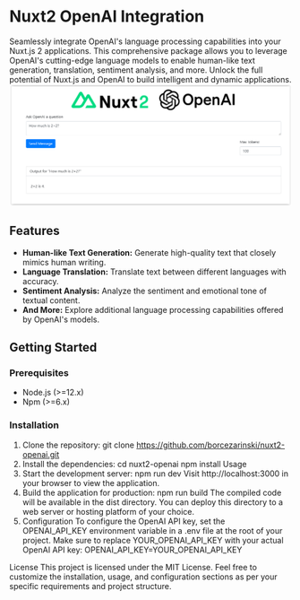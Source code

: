 # Nuxt2 OpenAI Integration

Seamlessly integrate OpenAI's language processing capabilities into your Nuxt.js 2 applications. This comprehensive package allows you to leverage OpenAI's cutting-edge language models to enable human-like text generation, translation, sentiment analysis, and more. Unlock the full potential of Nuxt.js and OpenAI to build intelligent and dynamic applications.
![Nuxt2-openAI screenshot](https://github.com/borcezarinski/nuxt2-openai/blob/master/static/img/screenshot.png?raw=true)
## Features

- **Human-like Text Generation:** Generate high-quality text that closely mimics human writing.
- **Language Translation:** Translate text between different languages with accuracy.
- **Sentiment Analysis:** Analyze the sentiment and emotional tone of textual content.
- **And More:** Explore additional language processing capabilities offered by OpenAI's models.

## Getting Started

### Prerequisites

- Node.js (>=12.x)
- Npm (>=6.x)

### Installation

1. Clone the repository:
git clone https://github.com/borcezarinski/nuxt2-openai.git
2. Install the dependencies:
cd nuxt2-openai
npm install
Usage
3. Start the development server:
npm run dev
Visit http://localhost:3000 in your browser to view the application.
4. Build the application for production:
npm run build
The compiled code will be available in the dist directory. You can deploy this directory to a web server or hosting platform of your choice.
5. Configuration
To configure the OpenAI API key, set the OPENAI_API_KEY environment variable in a .env file at the root of your project. Make sure to replace YOUR_OPENAI_API_KEY with your actual OpenAI API key:
OPENAI_API_KEY=YOUR_OPENAI_API_KEY

License
This project is licensed under the MIT License.
Feel free to customize the installation, usage, and configuration sections as per your specific requirements and project structure.
